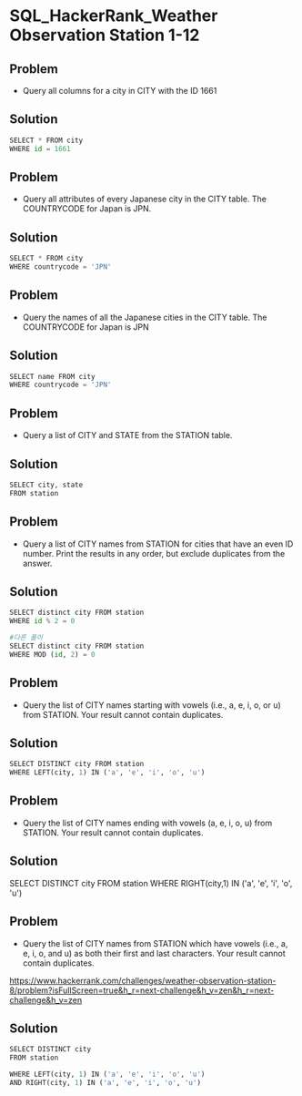 # SQL_HackerRank_Weather Observation Station 1-12

## Problem
- Query all columns for a city in CITY with the ID 1661

## Solution


```python
SELECT * FROM city
WHERE id = 1661
```

## Problem
- Query all attributes of every Japanese city in the CITY table. The COUNTRYCODE for Japan is JPN.

## Solution


```python
SELECT * FROM city
WHERE countrycode = 'JPN'
```

## Problem
- Query the names of all the Japanese cities in the CITY table. The COUNTRYCODE for Japan is JPN

## Solution


```python
SELECT name FROM city
WHERE countrycode = 'JPN'
```

## Problem
- Query a list of CITY and STATE from the STATION table.

## Solution


```python
SELECT city, state
FROM station
```

## Problem
- Query a list of CITY names from STATION for cities that have an even ID number. Print the results in any order, but exclude duplicates from the answer.

## Solution


```python
SELECT distinct city FROM station 
WHERE id % 2 = 0
```


```python
#다른 풀이
SELECT distinct city FROM station 
WHERE MOD (id, 2) = 0
```

## Problem
- Query the list of CITY names starting with vowels (i.e., a, e, i, o, or u) from STATION. Your result cannot contain duplicates.

## Solution


```python
SELECT DISTINCT city FROM station
WHERE LEFT(city, 1) IN ('a', 'e', 'i', 'o', 'u')
```

## Problem
- Query the list of CITY names ending with vowels (a, e, i, o, u) from STATION. Your result cannot contain duplicates.

## Solution

SELECT DISTINCT city FROM station
WHERE RIGHT(city,1) IN ('a', 'e', 'i', 'o', 'u')

## Problem
- Query the list of CITY names from STATION which have vowels (i.e., a, e, i, o, and u) as both their first and last characters. Your result cannot contain duplicates.

https://www.hackerrank.com/challenges/weather-observation-station-8/problem?isFullScreen=true&h_r=next-challenge&h_v=zen&h_r=next-challenge&h_v=zen

## Solution


```python
SELECT DISTINCT city
FROM station

WHERE LEFT(city, 1) IN ('a', 'e', 'i', 'o', 'u')
AND RIGHT(city, 1) IN ('a', 'e', 'i', 'o', 'u')
```
